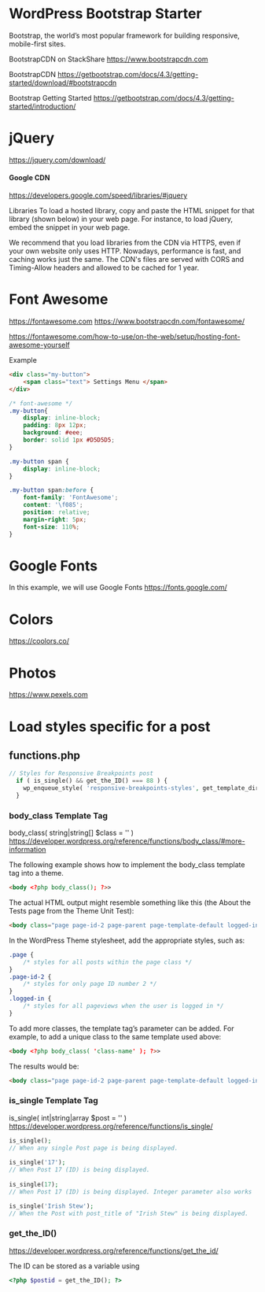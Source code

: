 # WordPress Bootstrap Starter

Bootstrap, the world’s most popular framework for building responsive, mobile-first sites.

BootstrapCDN on StackShare
https://www.bootstrapcdn.com

BootstrapCDN
https://getbootstrap.com/docs/4.3/getting-started/download/#bootstrapcdn

Bootstrap Getting Started
https://getbootstrap.com/docs/4.3/getting-started/introduction/


# jQuery
https://jquery.com/download/

#### Google CDN
https://developers.google.com/speed/libraries/#jquery

Libraries
To load a hosted library, copy and paste the HTML snippet for that library (shown below) in your web page. For instance, to load jQuery, embed the <script src="https://ajax.googleapis.com/ajax/libs/jquery/3.4.1/jquery.min.js"></script> snippet in your web page.

We recommend that you load libraries from the CDN via HTTPS, even if your own website only uses HTTP. Nowadays, performance is fast, and caching works just the same. The CDN's files are served with CORS and Timing-Allow headers and allowed to be cached for 1 year.


# Font Awesome
https://fontawesome.com
https://www.bootstrapcdn.com/fontawesome/

https://fontawesome.com/how-to-use/on-the-web/setup/hosting-font-awesome-yourself


Example

```html
<div class="my-button">
    <span class="text"> Settings Menu </span>
</div>
```
```css
/* font-awesome */
.my-button{
	display: inline-block;
	padding: 8px 12px;
	background: #eee;
	border: solid 1px #D5D5D5;
}

.my-button span {
	display: inline-block;
}

.my-button span:before {
	font-family: 'FontAwesome';
	content: '\f085';
	position: relative;
	margin-right: 5px;
	font-size: 110%;
}
```


# Google Fonts

In this example, we will use Google Fonts
https://fonts.google.com/


# Colors
https://coolors.co/


# Photos
https://www.pexels.com


# Load styles specific for a post

## functions.php

```php
// Styles for Responsive Breakpoints post
  if ( is_single() && get_the_ID() === 88 ) {
    wp_enqueue_style( 'responsive-breakpoints-styles', get_template_directory_uri() . '/css/responsive_breakpoints.css' );
  }  
```

### body_class Template Tag

body_class( string|string[] $class = '' )<br>
https://developer.wordpress.org/reference/functions/body_class/#more-information

The following example shows how to implement the body_class template tag into a theme.
```html
<body <?php body_class(); ?>>
```

The actual HTML output might resemble something like this (the About the Tests page from the Theme Unit Test):
```html
<body class="page page-id-2 page-parent page-template-default logged-in">
```

In the WordPress Theme stylesheet, add the appropriate styles, such as:
```css
.page {
    /* styles for all posts within the page class */
}
.page-id-2 {
    /* styles for only page ID number 2 */
}
.logged-in {
    /* styles for all pageviews when the user is logged in */
}
```
To add more classes, the template tag’s parameter can be added. For example, to add a unique class to the same template used above:
```html
<body <?php body_class( 'class-name' ); ?>>
```

The results would be:
```html
<body class="page page-id-2 page-parent page-template-default logged-in class-name">
```

### is_single Template Tag

is_single( int|string|array $post = '' )</br>
https://developer.wordpress.org/reference/functions/is_single/

```php
is_single();
// When any single Post page is being displayed.
 
is_single('17');
// When Post 17 (ID) is being displayed.
 
is_single(17);
// When Post 17 (ID) is being displayed. Integer parameter also works

is_single('Irish Stew');
// When the Post with post_title of "Irish Stew" is being displayed.
```

### get_the_ID()

https://developer.wordpress.org/reference/functions/get_the_id/

The ID can be stored as a variable using

```php
<?php $postid = get_the_ID(); ?>
```
